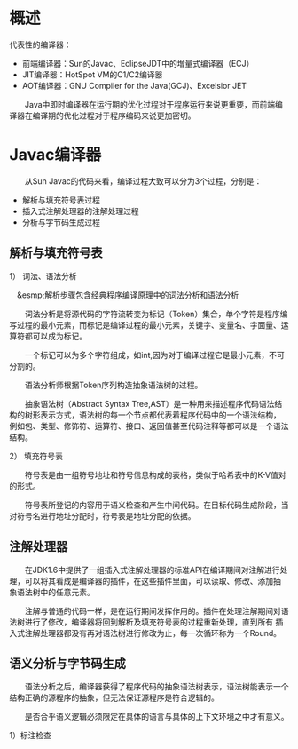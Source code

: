 # 概述
代表性的编译器：
- 前端编译器：Sun的Javac、EclipseJDT中的增量式编译器（ECJ）
- JIT编译器：HotSpot VM的C1/C2编译器
- AOT编译器：GNU Compiler for the Java(GCJ)、Excelsior JET

&emsp;&emsp;Java中即时编译器在运行期的优化过程对于程序运行来说更重要，而前端编译器在编译期的优化过程对于程序编码来说更加密切。

# Javac编译器
&emsp;&emsp;从Sun Javac的代码来看，编译过程大致可以分为3个过程，分别是：
- 解析与填充符号表过程
- 插入式注解处理器的注解处理过程
- 分析与字节码生成过程

## 解析与填充符号表
1） 词法、语法分析

&emsp;&esmp;解析步骤包含经典程序编译原理中的词法分析和语法分析

&emsp;&emsp;词法分析是将源代码的字符流转变为标记（Token）集合，单个字符是程序编写过程的最小元素，而标记是编译过程的最小元素，关键字、变量名、字面量、运
算符都可以成为标记。

&emsp;&emsp;一个标记可以为多个字符组成，如int,因为对于编译过程它是最小元素，不可分割的。

&emsp;&emsp;语法分析师根据Token序列构造抽象语法树的过程。

&emsp;&emsp;抽象语法树（Abstract Syntax Tree,AST）是一种用来描述程序代码语法结构的树形表示方式，语法树的每一个节点都代表着程序代码中的一个语法结构，
例如包、类型、修饰符、运算符、接口、返回值甚至代码注释等都可以是一个语法结构。

2） 填充符号表

&emsp;&emsp;符号表是由一组符号地址和符号信息构成的表格，类似于哈希表中的K-V值对的形式。

&emsp;&emsp;符号表所登记的内容用于语义检查和产生中间代码。在目标代码生成阶段，当对符号名进行地址分配时，符号表是地址分配的依据。

## 注解处理器
&emsp;&emsp;在JDK1.6中提供了一组插入式注解处理器的标准API在编译期间对注解进行处理，可以将其看成是编译器的插件，在这些插件里面，可以读取、修改、添加抽
象语法树中的任意元素。

&emsp;&emsp;注解与普通的代码一样，是在运行期间发挥作用的。插件在处理注解期间对语法树进行了修改，编译器将回到解析及填充符号表的过程重新处理，直到所有
插入式注解处理器都没有再对语法树进行修改为止，每一次循环称为一个Round。

## 语义分析与字节码生成
&emsp;&emsp;语法分析之后，编译器获得了程序代码的抽象语法树表示，语法树能表示一个结构正确的源程序的抽象，但无法保证源程序是符合逻辑的。

&emsp;&emsp;是否合乎语义逻辑必须限定在具体的语言与具体的上下文环境之中才有意义。

1）标注检查
&emsp;&emsp;
